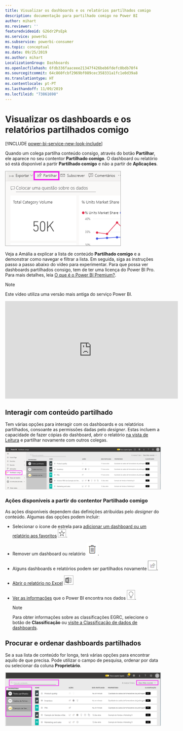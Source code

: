 ```yaml
---
title: Visualizar os dashboards e os relatórios partilhados comigo
description: documentação para partilhado comigo no Power BI
author: mihart
ms.reviewer: ''
featuredvideoid: G26dr2PsEpk
ms.service: powerbi
ms.subservice: powerbi-consumer
ms.topic: conceptual
ms.date: 09/25/2019
ms.author: mihart
LocalizationGroup: Dashboards
ms.openlocfilehash: 6fdb336faaceee21347f426beb6fdefc0bdb70f4
ms.sourcegitcommit: 64c860fcbf2969bf089cec358331a1fc1e0d39a8
ms.translationtype: HT
ms.contentlocale: pt-PT
ms.lasthandoff: 11/09/2019
ms.locfileid: "73861698"
---
```

# <a name="display-the-dashboards-and-reports-that-have-been-shared-with-me"></a>Visualizar os dashboards e os relatórios partilhados comigo

[!INCLUDE [power-bi-service-new-look-include](../includes/power-bi-service-new-look-include.md)]

Quando um colega partilha conteúdo consigo, através do botão **Partilhar**, ele aparece no seu contentor **Partilhado comigo**. O dashboard ou relatório só está disponível a partir **Partilhado comigo** e não a partir de **Aplicações**.

![Ícone Partilhar](./media/end-user-shared-with-me/power-bi-share-dashboard.png)

Veja a Amália a explicar a lista de conteúdo **Partilhado comigo** e a demonstrar como navegar e filtrar a lista. Em seguida, siga as instruções passo a passo abaixo do vídeo para experimentar. Para que possa ver dashboards partilhados consigo, tem de ter uma licença do Power BI Pro. Para mais detalhes, leia [O que é o Power BI Premium?](../service-premium-what-is.md).
    

> [!NOTE]
> Este vídeo utiliza uma versão mais antiga do serviço Power BI.
    

<iframe width="560" height="315" src="https://www.youtube.com/embed/G26dr2PsEpk" frameborder="0" allowfullscreen></iframe>

## <a name="interact-with-shared-content"></a>Interagir com conteúdo partilhado

Tem várias opções para interagir com os dashboards e os relatórios partilhados, consoante as permissões dadas pelo *designer*. Estas incluem a capacidade de fazer cópias do dashboard, abrir o relatório [na vista de Leitura](end-user-reading-view.md) e partilhar novamente com outros colegas.

![contentor Partilhado comigo](./media/end-user-shared-with-me/power-bi-shared.png)

### <a name="actions-available-from-the-shared-with-me-container"></a>Ações disponíveis a partir do contentor **Partilhado comigo**
As ações disponíveis dependem das definições atribuídas pelo *designer* do conteúdo. Algumas das opções podem incluir:
* Selecionar o ícone de estrela para [adicionar um dashboard ou um relatório aos favoritos](end-user-favorite.md) ![ícone de estrela](./media/end-user-shared-with-me/power-bi-star-icon.png).
* Remover um dashboard ou relatório  ![ícone de recipiente do lixo](./media/end-user-shared-with-me/power-bi-delete-icon.png).
* Alguns dashboards e relatórios podem ser partilhados novamente  ![ícone Partilhar](./media/end-user-shared-with-me/power-bi-share-icon-new.png).
* [Abrir o relatório no Excel](end-user-export.md) ![ícone Exportar para Excel](./media/end-user-shared-with-me/power-bi-excel.png) 
* [Ver as informações](end-user-insights.md) que o Power BI encontra nos dados ![ícone de informações](./media/end-user-shared-with-me/power-bi-insights.png).
  
  > [!NOTE]
  > Para obter informações sobre as classificações EGRC, selecione o botão de **Classificação** ou [visite a Classificação de dados de dashboards](../service-data-classification.md).
  > 


## <a name="search-and-sort-shared-dashboards"></a>Procurar e ordenar dashboards partilhados
Se a sua lista de conteúdo for longa, terá várias opções para encontrar aquilo de que precisa. Pode utilizar o campo de pesquisa, ordenar por data ou selecionar da coluna **Proprietário**.    

![Pesquisa e Proprietário do dashboard](./media/end-user-shared-with-me/power-bi-sort.png)